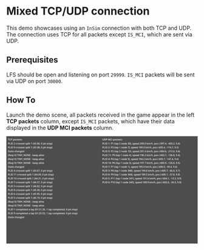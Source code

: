 # Mixed TCP/UDP connection

This demo showcases using an `InSim` connection with both TCP and UDP. The connection uses TCP
for all packets except `IS_MCI`, which are sent via UDP.

## Prerequisites

LFS should be open and listening on port `29999`. `IS_MCI` packets will be sent via UDP on
port `30000`.

## How To

Launch the demo scene, all packets received in the game appear in the left **TCP packets** column,
except `IS_MCI` packets, which have their data displayed in the **UDP MCI packets** column.

![Mixed TCP and UDP](./media/mixed_tcp_udp.jpg)
